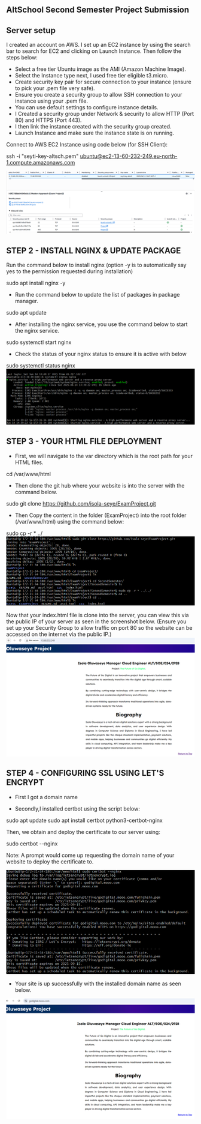 ## AltSchool Second Semester Project Submission

## Server setup
 I created an account on AWS. I set up an EC2 instance by using the search bar to search for EC2 and clicking on Launch Instance. Then follow the steps below:

- Select a free tier Ubuntu image as the AMI (Amazon Machine Image).
- Select the Instance type next, I used free tier eligible t3.micro.
- Create security key pair for secure connection to your instance (ensure to pick your .pem file very safe).
- Ensure you create a security group to allow SSH connection to your instance using your .pem file.
- You can use default settings to configure instance details.
- I Created a security group under Network & security to allow HTTP (Port 80) and HTTPS (Port 443).
- I then link the instance created with the security group created.
- Launch Instance and make sure the instance state is on running.

Connect to AWS EC2 Instance using code below (for SSH Client):

ssh -i "seyti-key-altsch.pem" ubuntu@ec2-13-60-232-249.eu-north-1.compute.amazonaws.com

![image](./port%2080%20&%20443.PNG)

## STEP 2 - INSTALL NGINX & UPDATE PACKAGE
Run the command below to install nginx (option -y is to automatically say yes to the permission requested during installation)

sudo apt install nginx -y

- Run the command below to update the list of packages in package manager.

sudo apt update

- After installing the nginx service, you use the command below to start the nginx service.

sudo systemctl start nginx

- Check the status of your nginx status to ensure it is active with below

sudo systemctl status nginx
![image](./NginxStatus.PNG) 

## STEP 3 - YOUR HTML FILE DEPLOYMENT

- First, we will navigate to the var directory which is the root path for your HTML files.

cd /var/www/html

- Then clone the git hub where your website is into the server with the command below.

 sudo git clone https://github.com/isola-seye/ExamProject.git

- Then Copy the content in the folder (ExamProject) into the root folder (/var/www/html) using the command below:

sudo cp -r * ../
![image](./MovingToRoot.PNG)

Now that your index.html file is clone into the server, you can view this via the public IP of your server as seen in the screenshot below. (Ensure you set up your Security Group to allow traffic on port 80 so the website can be accessed on the internet via the public IP.)
![image](./LandingPageWithIP.PNG)

## STEP 4 - CONFIGURING SSL USING LET'S ENCRYPT

- First I got a domain name

- Secondly,I installed certbot using the script below:

sudo apt update
sudo apt install certbot python3-certbot-nginx

Then, we obtain and deploy the certificate to our server using:

sudo certbot --nginx

Note: A prompt would come up requesting the domain name of your website to deploy the certificate to.

![image](./certificate.PNG)

- Your site is up successfully with the installed domain name as seen below.

![image](./domain.PNG)